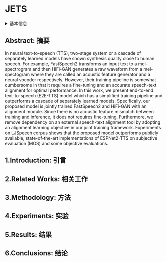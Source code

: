 # JETS

<details>
<summary>基本信息</summary>

- 标题: "JETS: Jointly Training FastSpeech2 and HiFi-GAN for End to End Text to Speech"
- 作者: 
  - 01 Dan Lim
  - 02 Sunghee Jung
  - 03 Eesung Kim
- 链接: 
  - [ArXiv](https://arxiv.org/abs/2203.16852)
  - [Publication]() #TODO InterSpeech 2022
  - [Github](https://github.com/imdanboy/jets)
  - [Demo]()
- 文件: 
  - [ArXiv] #TODO
  - [Publication] #TODO

</details>

## Abstract: 摘要

In neural text-to-speech (TTS), two-stage system or a cascade of separately learned models have shown synthesis quality close to human speech. For example, FastSpeech2 transforms an input text to a mel-spectrogram and then HiFi-GAN generates a raw waveform from a mel-spectogram where they are called an acoustic feature generator and a neural vocoder respectively. However, their training pipeline is somewhat cumbersome in that it requires a fine-tuning and an accurate speech-text alignment for optimal performance. In this work, we present end-to-end text-to-speech (E2E-TTS) model which has a simplified training pipeline and outperforms a cascade of separately learned models. Specifically, our proposed model is jointly trained FastSpeech2 and HiFi-GAN with an alignment module. Since there is no acoustic feature mismatch between training and inference, it does not requires fine-tuning. Furthermore, we remove dependency on an external speech-text alignment tool by adopting an alignment learning objective in our joint training framework. Experiments on LJSpeech corpus shows that the proposed model outperforms publicly available, state-of-the-art implementations of ESPNet2-TTS on subjective evaluation (MOS) and some objective evaluations.

## 1.Introduction: 引言

## 2.Related Works: 相关工作

## 3.Methodology: 方法

## 4.Experiments: 实验

## 5.Results: 结果

## 6.Conclusions: 结论
